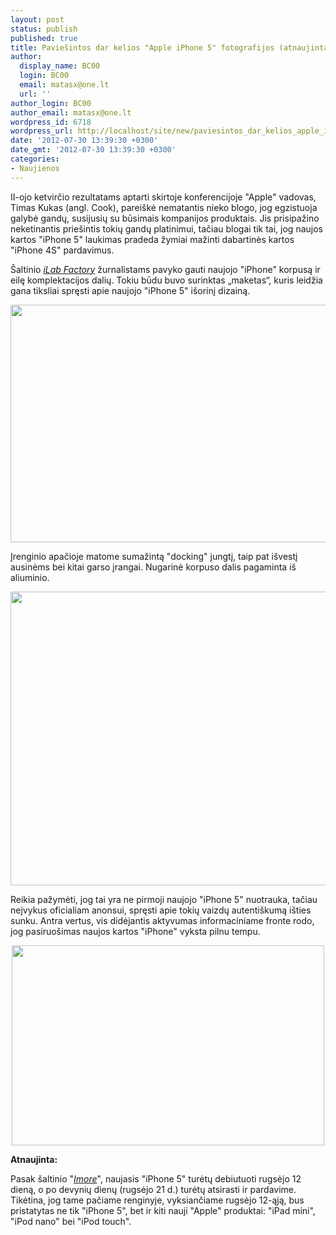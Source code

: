 ```yaml
---
layout: post
status: publish
published: true
title: Paviešintos dar kelios "Apple iPhone 5" fotografijos (atnaujinta 07 31)
author:
  display_name: BC00
  login: BC00
  email: matasx@one.lt
  url: ''
author_login: BC00
author_email: matasx@one.lt
wordpress_id: 6718
wordpress_url: http://localhost/site/new/paviesintos_dar_kelios_apple_iphone_5_fotografijos/
date: '2012-07-30 13:39:30 +0300'
date_gmt: '2012-07-30 13:39:30 +0300'
categories:
- Naujienos
---
```

<p>
	II-ojo ketvirčio rezultatams aptarti skirtoje konferencijoje &quot;Apple&quot; vadovas, Timas Kukas (angl. Cook), parei&scaron;kė nematantis nieko blogo, jog egzistuoja galybė gandų, susijusių su būsimais kompanijos produktais. Jis prisipažino neketinantis prie&scaron;intis tokių gandų platinimui, tačiau blogai tik tai, jog naujos kartos &quot;iPhone 5&quot; laukimas pradeda žymiai mažinti dabartinės kartos &quot;iPhone 4S&quot; pardavimus.</p>
<p>
	&Scaron;altinio <a href="http://ilab.cc/news/5888.html"><em>iLab Factory</em></a> žurnalistams pavyko gauti naujojo &quot;iPhone&quot; korpusą ir eilę komplektacijos dalių. Tokiu būdu buvo surinktas &bdquo;maketas&ldquo;, kuris leidžia gana tiksliai spręsti apie naujojo &quot;iPhone 5&quot; i&scaron;orinį dizainą.</p>
<p>
	<img alt="" src="http://technews.lt/userfiles/iphone_01.jpg" style="width: 520px; height: 380px;" /></p>
<p>
	Įrenginio apačioje matome sumažintą &quot;docking&quot; jungtį, taip pat i&scaron;vestį ausinėms bei kitai garso įrangai. Nugarinė korpuso dalis pagaminta i&scaron; aliuminio.</p>
<p>
	<img alt="" src="http://technews.lt/userfiles/iphone_02.jpg" style="width: 520px; height: 470px;" /></p>
<p>
	Reikia pažymėti, jog tai yra ne pirmoji naujojo &quot;iPhone 5&quot; nuotrauka, tačiau neįvykus oficialiam anonsui, spręsti apie tokių vaizdų autenti&scaron;kumą i&scaron;ties sunku. Antra vertus, vis didėjantis aktyvumas informaciniame fronte rodo, jog pasiruo&scaron;imas naujos kartos &quot;iPhone&quot; vyksta pilnu tempu.</p>
<p style="text-align: center;">
	<img alt="" src="http://technews.lt/userfiles/iphone_03.jpg" style="width: 500px; height: 320px;" /></p>
<p>
	<strong>Atnaujinta:<br />
	</strong></p>
<p>
	Pasak &scaron;altinio &quot;<a href="http://www.imore.com/apple-iphone-5-and-ipad-mini-event-planned-september-12-iphone-5-release-date-september-21"><em>Imore</em></a>&quot;, naujasis &quot;iPhone 5&quot; turėtų debiutuoti rugsėjo 12 dieną, o po devynių dienų (rugsėjo 21 d.) turėtų atsirasti ir pardavime. Tikėtina, jog tame pačiame renginyje, vyksiančiame rugsėjo 12-ąją, bus pristatytas ne tik &quot;iPhone 5&quot;, bet ir kiti nauji &quot;Apple&quot; produktai: &quot;iPad mini&quot;, &quot;iPod nano&quot; bei &quot;iPod touch&quot;.</p>
